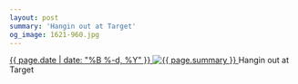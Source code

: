 ```yaml
---
layout: post
summary: 'Hangin out at Target'
og_image: 1621-960.jpg
---
```


<p>
 <time>
  <a href="/1621">
   {{ page.date | date: "%B %-d, %Y" }}
  </a>
 </time>
 <a href="/1621">
  <img alt="{{ page.summary }}" data-taken="3/28/2022" sizes="(min-width: 700px) 50vw, calc(100vw - 2rem)" src="{{ site.assets_url }}/1621-480.jpg" srcset="{{ site.assets_url }}/1621-240.jpg 240w, {{ site.assets_url }}/1621-480.jpg 480w, {{ site.assets_url }}/1621-720.jpg 720w, {{ site.assets_url }}/1621-960.jpg 960w"/>
 </a>
 <span>
  Hangin out at Target
 </span>
</p>
